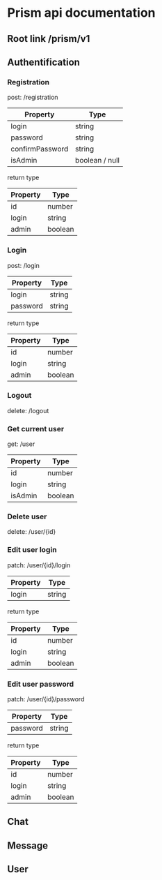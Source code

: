 # Prism api documentation

## Root link  /prism/v1

## Authentification

### Registration 
post: /registration

| Property         | Type           |
|------------------|----------------|
| login            | string         |
| password         | string         |
| confirmPassword | string         |
| isAdmin         | boolean / null | 

return type

| Property | Type    |
|----------|---------|
| id       | number  |
| login    | string  |
| admin | boolean | 

### Login 
post: /login

| Property | Type   |
|----------|--------|
| login    | string |
| password | string |

return type

| Property | Type    |
|----------|---------|
| id       | number  |
| login    | string  |
| admin | boolean | 

### Logout 
delete: /logout

### Get current user 
get: /user

| Property | Type    |
|----------|---------|
| id       | number  |
| login    | string  |
| isAdmin | boolean | 

### Delete user 
delete: /user/{id}

### Edit user login
patch: /user/{id}/login

| Property | Type           |
|----------|----------------|
| login    | string         |

return type

| Property | Type    |
|----------|---------|
| id       | number  |
| login    | string  |
| admin | boolean | 

### Edit user password
patch: /user/{id}/password

| Property | Type           |
|----------|----------------|
| password | string         |

return type

| Property | Type    |
|----------|---------|
| id       | number  |
| login    | string  |
| admin | boolean | 

## Chat

## Message

## User